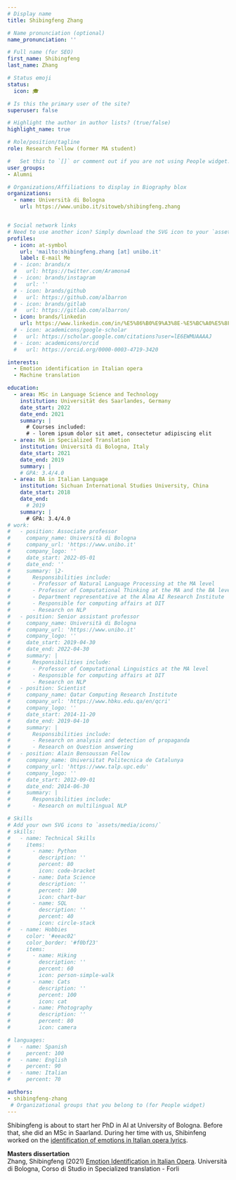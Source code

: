 ```yaml
---
# Display name
title: Shibingfeng Zhang

# Name pronunciation (optional)
name_pronunciation: ''

# Full name (for SEO)
first_name: Shibingfeng
last_name: Zhang

# Status emoji
status:
  icon: 🎓

# Is this the primary user of the site?
superuser: false

# Highlight the author in author lists? (true/false)
highlight_name: true

# Role/position/tagline
role: Research Fellow (former MA student)

#   Set this to `[]` or comment out if you are not using People widget.
user_groups:
- Alumni

# Organizations/Affiliations to display in Biography blox
organizations:
  - name: Università di Bologna
    url: https://www.unibo.it/sitoweb/shibingfeng.zhang


# Social network links
# Need to use another icon? Simply download the SVG icon to your `assets/media/icons/` folder.
profiles:
  - icon: at-symbol
    url: 'mailto:shibingfeng.zhang [at] unibo.it'
    label: E-mail Me
  # - icon: brands/x
  #   url: https://twitter.com/Aramona4
  # - icon: brands/instagram
  #   url: ''
  # - icon: brands/github
  #   url: https://github.com/albarron
  # - icon: brands/gitlab
  #   url: https://gitlab.com/albarron/
  - icon: brands/linkedin
    url: https://www.linkedin.com/in/%E5%86%B0%E9%A3%8E-%E5%BC%A0%E5%8F%B2-892992204/
  # - icon: academicons/google-scholar
  #   url: https://scholar.google.com/citations?user=lE6EWMUAAAAJ
  # - icon: academicons/orcid
  #   url: https://orcid.org/0000-0003-4719-3420

interests:
  - Emotion identification in Italian opera
  - Machine translation

education:
  - area: MSc in Language Science and Technology
    institution: Universität des Saarlandes, Germany
    date_start: 2022
    date_end: 2021
    summary: |
      # Courses included:
      # - lorem ipsum dolor sit amet, consectetur adipiscing elit
  - area: MA in Specialized Translation
    institution: Università di Bologna, Italy
    date_start: 2021
    date_end: 2019
    summary: |
    # GPA: 3.4/4.0
  - area: BA in Italian Language
    institution: Sichuan International Studies University, China
    date_start: 2018
    date_end: 
      # 2019
    summary: |
      # GPA: 3.4/4.0
# work:
#   - position: Associate professor
#     company_name: Università di Bologna
#     company_url: 'https://www.unibo.it'
#     company_logo: ''
#     date_start: 2022-05-01
#     date_end: ''
#     summary: |2-
#       Responsibilities include:
#       - Professor of Natural Language Processing at the MA level
#       - Professor of Computational Thinking at the MA and the BA level
#       - Department representative at the Alma AI Research Institute
#       - Responsible for computing affairs at DIT
#       - Research on NLP
#   - position: Senior assistant professor
#     company_name: Università di Bologna
#     company_url: 'https://www.unibo.it'
#     company_logo: ''
#     date_start: 2019-04-30
#     date_end: 2022-04-30
#     summary: |
#       Responsibilities include:
#       - Professor of Computational Linguistics at the MA level
#       - Responsible for computing affairs at DIT
#       - Research on NLP
#   - position: Scientist
#     company_name: Qatar Computing Research Institute
#     company_url: 'https://www.hbku.edu.qa/en/qcri'
#     company_logo: ''
#     date_start: 2014-11-20
#     date_end: 2019-04-10
#     summary: |
#       Responsibilities include:
#       - Research on analysis and detection of propaganda
#       - Research on Question answering
#   - position: Alain Bensoussan Fellow
#     company_name: Universitat Politecnica de Catalunya
#     company_url: 'https://www.talp.upc.edu'
#     company_logo: ''
#     date_start: 2012-09-01
#     date_end: 2014-06-30
#     summary: |
#       Responsibilities include:  
#       - Research on multilingual NLP

# Skills
# Add your own SVG icons to `assets/media/icons/`
# skills:
#   - name: Technical Skills
#     items:
#       - name: Python
#         description: ''
#         percent: 80
#         icon: code-bracket
#       - name: Data Science
#         description: ''
#         percent: 100
#         icon: chart-bar
#       - name: SQL
#         description: ''
#         percent: 40
#         icon: circle-stack
#   - name: Hobbies
#     color: '#eeac02'
#     color_border: '#f0bf23'
#     items:
#       - name: Hiking
#         description: ''
#         percent: 60
#         icon: person-simple-walk
#       - name: Cats
#         description: ''
#         percent: 100
#         icon: cat
#       - name: Photography
#         description: ''
#         percent: 80
#         icon: camera

# languages:
#   - name: Spanish
#     percent: 100
#   - name: English
#     percent: 90
#   - name: Italian
#     percent: 70

authors:
- shibingfeng-zhang
 # Organizational groups that you belong to (for People widget)
---
```


Shibingfeng is about to start her PhD in AI at University of Bologna. Before that, she did an MSc in Saarland. During her time with us, Shibinfeng worked on the [identification of emotions in Italian opera lyrics](http://ceur-ws.org/Vol-2769/paper_58.pdf). 

**Masters dissertation**<br/>
Zhang, Shibingfeng (2021) [Emotion Identification in Italian Opera](https://amslaurea.unibo.it/23510/). Università di Bologna, Corso di Studio in Specialized translation - Forli
